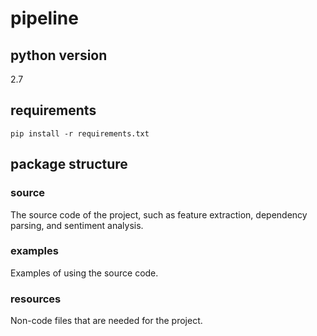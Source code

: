 # pipeline

## python version

2.7

## requirements

    pip install -r requirements.txt

## package structure

### source

The source code of the project, such as feature extraction, dependency parsing, and sentiment analysis.

### examples

Examples of using the source code.

### resources

Non-code files that are needed for the project.